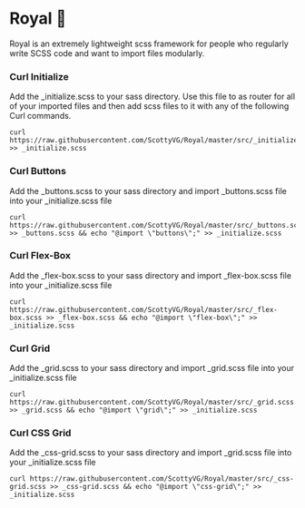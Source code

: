 # Royal 👑

Royal is an extremely lightweight scss framework for people who regularly write SCSS code and want to import files modularly.

### Curl Initialize
Add the _initialize.scss to your sass directory. Use this file to as router for all of your imported files and then add scss files to it with any of the following Curl commands.
```
curl https://raw.githubusercontent.com/ScottyVG/Royal/master/src/_initialize.scss >> _initialize.scss
```

### Curl Buttons
Add the _buttons.scss to your sass directory and import _buttons.scss file into your _initialize.scss file
```
curl https://raw.githubusercontent.com/ScottyVG/Royal/master/src/_buttons.scss >> _buttons.scss && echo "@import \"buttons\";" >> _initialize.scss
```

### Curl Flex-Box
Add the _flex-box.scss to your sass directory and import _flex-box.scss file into your _initialize.scss file
```
curl https://raw.githubusercontent.com/ScottyVG/Royal/master/src/_flex-box.scss >> _flex-box.scss && echo "@import \"flex-box\";" >> _initialize.scss
```

### Curl Grid
Add the _grid.scss to your sass directory and import _grid.scss file into your _initialize.scss file
```
curl https://raw.githubusercontent.com/ScottyVG/Royal/master/src/_grid.scss >> _grid.scss && echo "@import \"grid\";" >> _initialize.scss
```

### Curl CSS Grid
Add the _css-grid.scss to your sass directory and import _grid.scss file into your _initialize.scss file
```
curl https://raw.githubusercontent.com/ScottyVG/Royal/master/src/_css-grid.scss >> _css-grid.scss && echo "@import \"css-grid\";" >> _initialize.scss
```
